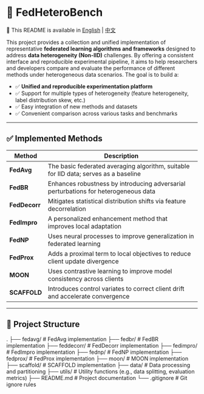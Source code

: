 # 🔬 FedHeteroBench

📘 This README is available in [English](README.md) | [中文](README.zh-CN.md)

This project provides a collection and unified implementation of representative **federated learning algorithms and frameworks** designed to address **data heterogeneity (Non-IID)** challenges. By offering a consistent interface and reproducible experimental pipeline, it aims to help researchers and developers compare and evaluate the performance of different methods under heterogeneous data scenarios. The goal is to build a:

- ✅ **Unified and reproducible experimentation platform**
- ✅ Support for multiple types of heterogeneity (feature heterogeneity, label distribution skew, etc.)
- ✅ Easy integration of new methods and datasets
- ✅ Convenient comparison across various tasks and benchmarks

---

## ✅ Implemented Methods

| Method        | Description                                                  |
| ------------- | ------------------------------------------------------------ |
| **FedAvg**    | The basic federated averaging algorithm, suitable for IID data; serves as a baseline |
| **FedBR**     | Enhances robustness by introducing adversarial perturbations for heterogeneous data |
| **FedDecorr** | Mitigates statistical distribution shifts via feature decorrelation |
| **FedImpro**  | A personalized enhancement method that improves local adaptation |
| **FedNP**     | Uses neural processes to improve generalization in federated learning |
| **FedProx**   | Adds a proximal term to local objectives to reduce client update divergence |
| **MOON**      | Uses contrastive learning to improve model consistency across clients |
| **SCAFFOLD**  | Introduces control variates to correct client drift and accelerate convergence |

---

## 📁 Project Structure

.
 ├── fedavg/      # FedAvg implementation
 ├── fedbr/       # FedBR implementation
 ├── feddecorr/   # FedDecorr implementation
 ├── fedimpro/    # FedImpro implementation
 ├── fednp/       # FedNP implementation
 ├── fedprox/     # FedProx implementation
 ├── moon/        # MOON implementation
 ├── scaffold/    # SCAFFOLD implementation
 ├── data/        # Data processing and partitioning
 ├── utils/       # Utility functions (e.g., data splitting, evaluation metrics)
 ├── README.md    # Project documentation
 └── .gitignore   # Git ignore rules